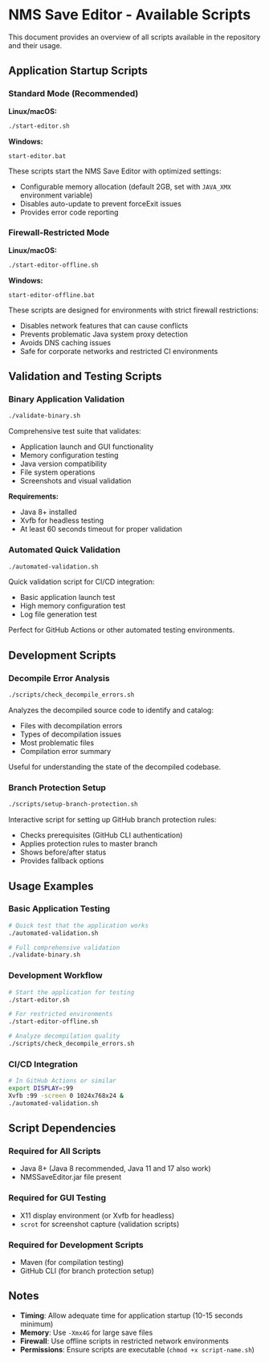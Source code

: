 # NMS Save Editor - Available Scripts

This document provides an overview of all scripts available in the repository and their usage.

## Application Startup Scripts

### Standard Mode (Recommended)

**Linux/macOS:**
```bash
./start-editor.sh
```

**Windows:**
```batch
start-editor.bat
```

These scripts start the NMS Save Editor with optimized settings:
- Configurable memory allocation (default 2GB, set with `JAVA_XMX` environment variable)
- Disables auto-update to prevent forceExit issues
- Provides error code reporting

### Firewall-Restricted Mode

**Linux/macOS:**
```bash
./start-editor-offline.sh
```

**Windows:**
```batch
start-editor-offline.bat
```

These scripts are designed for environments with strict firewall restrictions:
- Disables network features that can cause conflicts
- Prevents problematic Java system proxy detection
- Avoids DNS caching issues
- Safe for corporate networks and restricted CI environments

## Validation and Testing Scripts

### Binary Application Validation

```bash
./validate-binary.sh
```

Comprehensive test suite that validates:
- Application launch and GUI functionality
- Memory configuration testing
- Java version compatibility
- File system operations
- Screenshots and visual validation

**Requirements:**
- Java 8+ installed
- Xvfb for headless testing
- At least 60 seconds timeout for proper validation

### Automated Quick Validation

```bash
./automated-validation.sh
```

Quick validation script for CI/CD integration:
- Basic application launch test
- High memory configuration test
- Log file generation test

Perfect for GitHub Actions or other automated testing environments.

## Development Scripts

### Decompile Error Analysis

```bash
./scripts/check_decompile_errors.sh
```

Analyzes the decompiled source code to identify and catalog:
- Files with decompilation errors
- Types of decompilation issues
- Most problematic files
- Compilation error summary

Useful for understanding the state of the decompiled codebase.

### Branch Protection Setup

```bash
./scripts/setup-branch-protection.sh
```

Interactive script for setting up GitHub branch protection rules:
- Checks prerequisites (GitHub CLI authentication)
- Applies protection rules to master branch
- Shows before/after status
- Provides fallback options

## Usage Examples

### Basic Application Testing
```bash
# Quick test that the application works
./automated-validation.sh

# Full comprehensive validation
./validate-binary.sh
```

### Development Workflow
```bash
# Start the application for testing
./start-editor.sh

# For restricted environments
./start-editor-offline.sh

# Analyze decompilation quality
./scripts/check_decompile_errors.sh
```

### CI/CD Integration
```bash
# In GitHub Actions or similar
export DISPLAY=:99
Xvfb :99 -screen 0 1024x768x24 &
./automated-validation.sh
```

## Script Dependencies

### Required for All Scripts
- Java 8+ (Java 8 recommended, Java 11 and 17 also work)
- NMSSaveEditor.jar file present

### Required for GUI Testing
- X11 display environment (or Xvfb for headless)
- `scrot` for screenshot capture (validation scripts)

### Required for Development Scripts
- Maven (for compilation testing)
- GitHub CLI (for branch protection setup)

## Notes

- **Timing**: Allow adequate time for application startup (10-15 seconds minimum)
- **Memory**: Use `-Xmx4G` for large save files
- **Firewall**: Use offline scripts in restricted network environments
- **Permissions**: Ensure scripts are executable (`chmod +x script-name.sh`)